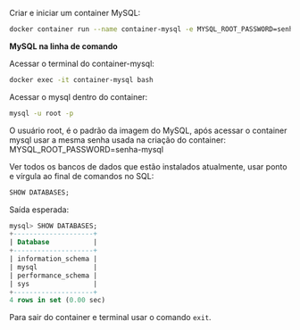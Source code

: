 Criar e iniciar um container MySQL:
```bash
docker container run --name container-mysql -e MYSQL_ROOT_PASSWORD=senha-mysql -d -p 3306:3306 mysql:5.7
```

**MySQL na linha de comando**

Acessar o terminal do container-mysql:
```bash
docker exec -it container-mysql bash
```

Acessar o mysql dentro do container:
```bash
mysql -u root -p
```
O usuário root, é o padrão da imagem do MySQL, após acessar o container mysql usar a mesma senha usada na criação do container:  MYSQL_ROOT_PASSWORD=senha-mysql

Ver todos os bancos de dados que estão instalados atualmente, usar ponto e vírgula ao final de comandos no SQL:
```SQL
SHOW DATABASES;
```
Saída esperada:
```SQL
mysql> SHOW DATABASES;
+--------------------+
| Database           |
+--------------------+
| information_schema |
| mysql              |
| performance_schema |
| sys                |
+--------------------+
4 rows in set (0.00 sec)

```

Para sair do container e terminal usar o comando `exit`.
